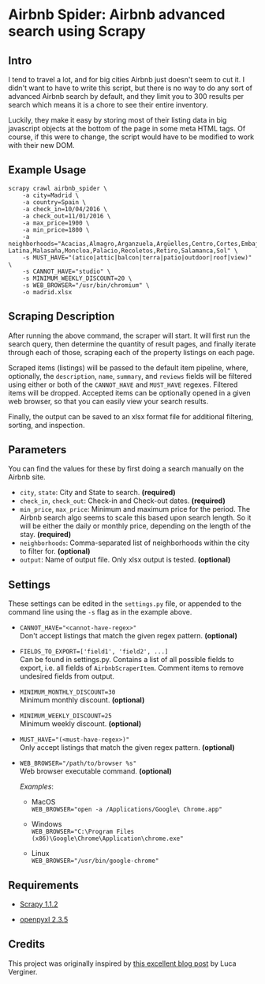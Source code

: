 # Airbnb Spider: Airbnb advanced search using Scrapy 

## Intro

I tend to travel a lot, and for big cities Airbnb just doesn't seem to
cut it. I didn't want to have to write this script, but there is no way
to do any sort of advanced Airbnb search by default, and they limit you
to 300 results per search which means it is a chore to see their 
entire inventory. 

Luckily, they make it easy by storing most of their listing data in big 
javascript objects at the bottom of the page in some meta HTML tags. Of 
course, if this were to change, the script would have to be modified to 
work with their new DOM.


## Example Usage

```
scrapy crawl airbnb_spider \
    -a city=Madrid \
    -a country=Spain \
    -a check_in=10/04/2016 \
    -a check_out=11/01/2016 \
    -a max_price=1900 \
    -a min_price=1800 \
    -a neighborhoods="Acacias,Almagro,Arganzuela,Argüelles,Centro,Cortes,Embajadores,Imperial,Jerónimos,La Latina,Malasaña,Moncloa,Palacio,Recoletos,Retiro,Salamanca,Sol" \
    -s MUST_HAVE="(atico|attic|balcon|terra|patio|outdoor|roof|view)" \
    -s CANNOT_HAVE="studio" \
    -s MINIMUM_WEEKLY_DISCOUNT=20 \
    -s WEB_BROWSER="/usr/bin/chromium" \
    -o madrid.xlsx
```

## Scraping Description

After running the above command, the scraper will start. It will first 
run the search query, then determine the quantity of result pages, and
finally iterate through each of those, scraping each of the property 
listings on each page.

Scraped items (listings) will be passed to the default item pipeline,
where, optionally, the `description`, `name`, `summary`, and `reviews` 
fields will be filtered using either or both of the `CANNOT_HAVE` and 
`MUST_HAVE` regexes. Filtered items will be dropped. Accepted items 
can be optionally opened in a given web browser, so that you can easily 
view your search results.

Finally, the output can be saved to an xlsx format file for additional
filtering, sorting, and inspection.


## Parameters

You can find the values for these by first doing a search manually on 
the Airbnb site. 

* `city`, `state`: City and State to search. **(required)** 
* `check_in`, `check_out`: Check-in and Check-out dates. **(required)** 
* `min_price`, `max_price`: Minimum and maximum price for the period. 
  The Airbnb search algo seems to scale this based upon search length. 
  So it will be either the daily or monthly price, depending on the 
  length of the stay. 
  **(required)**
* `neighborhoods`: Comma-separated list of neighborhoods within the city
  to filter for. **(optional)**
* `output`: Name of output file. Only xlsx output is tested. 
  **(optional)**

         
## Settings

These settings can be edited in the `settings.py` file, or appended to 
the command line using the `-s` flag as in the example above.

* `CANNOT_HAVE="<cannot-have-regex>"`  
  Don't accept listings that match the given regex pattern. 
  **(optional)**
  
* `FIELDS_TO_EXPORT=['field1', 'field2', ...]`  
  Can be found in settings.py. Contains a list of all possible fields to 
  export, i.e. all fields of `AirbnbScraperItem`. Comment items to 
  remove undesired fields from output.
  
* `MINIMUM_MONTHLY_DISCOUNT=30`  
  Minimum monthly discount. 
  **(optional)**

* `MINIMUM_WEEKLY_DISCOUNT=25`  
  Minimum weekly discount. 
  **(optional)**

* `MUST_HAVE="(<must-have-regex>)"`  
  Only accept listings that match the given regex pattern. 
  **(optional)**

* `WEB_BROWSER="/path/to/browser %s"`  
  Web browser executable command. **(optional)**  
    
  *Examples*:
  - MacOS  
  `WEB_BROWSER="open -a /Applications/Google\ Chrome.app"`

  - Windows  
  `WEB_BROWSER="C:\Program Files (x86)\Google\Chrome\Application\chrome.exe"`
    
  - Linux  
  `WEB_BROWSER="/usr/bin/google-chrome"`


## Requirements

* [Scrapy 1.1.2](http://scrapy.org/)

* [openpyxl 2.3.5](https://openpyxl.readthedocs.io/en/default/#installation)


## Credits

This project was originally inspired by 
[this excellent blog post](http://www.verginer.eu/blog/web-scraping-airbnb/) 
by Luca Verginer.